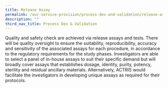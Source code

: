 ```yaml
---
title: Release Assay
permalink: /our-service-provision/process-dev-and-validation/release-assy/
description: ""
third_nav_title: Process Dev & Validation
---
```

Quality and safety check are achieved via release assays and tests. There will be quality oversight to ensure the suitability, reproducibility, accuracy and sensitivity of the associated assays for each procedure, in accordance to the regulatory requirements for the study phases. Investigators are able to select a panel of in-house assays to suit their specific demand but will broadly cover assays that establishes dosage, identity, purity, potency, sterility and residual ancillary materials. Alternatively, ACTRIS would facilitate the investigators in developing unique assays as required for their protocols.